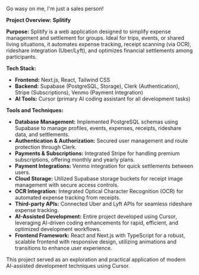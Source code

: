 Go wasy on me, I'm just a sales person!

**Project Overview: Splitify**

**Purpose:**
Splitify is a web application designed to simplify expense management and settlement for groups. Ideal for trips, events, or shared living situations, it automates expense tracking, receipt scanning (via OCR), rideshare integration (Uber/Lyft), and optimizes financial settlements among participants.

**Tech Stack:**
- **Frontend:** Next.js, React, Tailwind CSS
- **Backend:** Supabase (PostgreSQL, Storage), Clerk (Authentication), Stripe (Subscriptions), Venmo (Payment Integration)
- **AI Tools:** Cursor (primary AI coding assistant for all development tasks)

**Tools and Techniques:**
- **Database Management:** Implemented PostgreSQL schemas using Supabase to manage profiles, events, expenses, receipts, rideshare data, and settlements.
- **Authentication & Authorization:** Secured user management and route protection through Clerk.
- **Payments & Subscriptions:** Integrated Stripe for handling premium subscriptions, offering monthly and yearly plans.
- **Payment Integrations:** Venmo integration for quick settlements between users.
- **Cloud Storage:** Utilized Supabase storage buckets for receipt image management with secure access controls.
- **OCR Integration:** Integrated Optical Character Recognition (OCR) for automated expense tracking from receipts.
- **Third-party APIs:** Connected Uber and Lyft APIs for seamless rideshare expense tracking.
- **AI-Assisted Development:** Entire project developed using Cursor, leveraging AI-driven coding enhancements for rapid, efficient, and optimized development workflows.
- **Frontend Framework:** React and Next.js with TypeScript for a robust, scalable frontend with responsive design, utilizing animations and transitions to enhance user experience.

This project served as an exploration and practical application of modern AI-assisted development techniques using Cursor.


